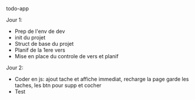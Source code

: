todo-app

Jour 1:
- Prep de l'env de dev
- init du projet
- Struct de base du projet
- Planif de la 1ere vers
- Mise en place du controle de vers et planif

Jour 2:
- Coder en js: ajout tache et affiche immediat, recharge la page garde les taches, les btn pour supp et cocher
- Test
